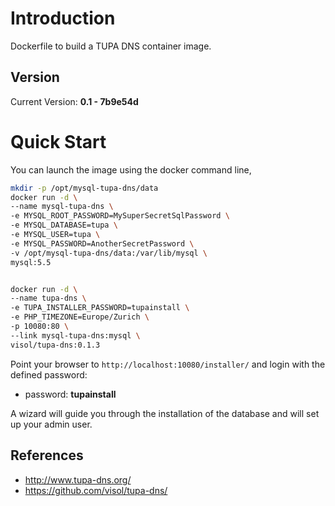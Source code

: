 # Introduction

Dockerfile to build a TUPA DNS container image.

## Version

Current Version: **0.1 - 7b9e54d**

# Quick Start

You can launch the image using the docker command line,

```bash
mkdir -p /opt/mysql-tupa-dns/data
docker run -d \
--name mysql-tupa-dns \
-e MYSQL_ROOT_PASSWORD=MySuperSecretSqlPassword \
-e MYSQL_DATABASE=tupa \
-e MYSQL_USER=tupa \
-e MYSQL_PASSWORD=AnotherSecretPassword \
-v /opt/mysql-tupa-dns/data:/var/lib/mysql \
mysql:5.5


docker run -d \
--name tupa-dns \
-e TUPA_INSTALLER_PASSWORD=tupainstall \
-e PHP_TIMEZONE=Europe/Zurich \
-p 10080:80 \
--link mysql-tupa-dns:mysql \
visol/tupa-dns:0.1.3
```

Point your browser to `http://localhost:10080/installer/` and login with the defined password:

* password: **tupainstall**

A wizard will guide you through the installation of the database and will set up your admin user.

## References
  * http://www.tupa-dns.org/
  * https://github.com/visol/tupa-dns/
